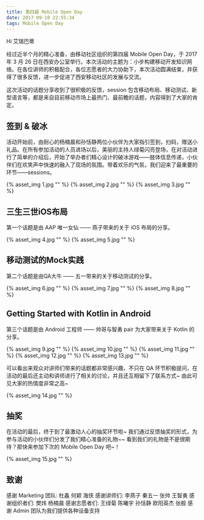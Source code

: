```yaml
---
title: 第四届 Mobile Open Day
date: 2017-09-10 22:55:34
tags: Mobile Open Day
---
```


Hi 艾瑞巴蒂

经过近半个月的精心准备，由移动社区组织的第四届 Mobile Open Day，于 2017 年 3 月 26 日在西安办公室举行。本次活动的主题为：小步构建移动开发知识网络。在各位讲师的积极配合，各位志愿者的大力协助下，本次活动圆满结束，并获得了很多反馈，进一步促进了西安移动社区的发展与交流。

这次活动的话题分享收到了很积极的反馈，session 包含移动布局、移动测试、新型语言等，都是来自目前移动市场上最热门、最前瞻的话题，内容得到了大家的肯定。

## 签到 & 破冰
活动开始前，由耐心的杨楠晨和孙恬静两位小伙伴为大家指引签到，扫码，赠送小礼品。在所有参加活动的人员进场以后，美丽的主持人绿菊闪亮登场，在对活动进行了简单的介绍后，开始了举办者们精心设计的破冰游戏——肢体信息传递，小伙伴们在欢笑声中快速的融入了现场的氛围。带着欢乐的气氛，我们迎来了最重要的环节——sessions。

{% asset_img 1.jpg "" %}
{% asset_img 2.jpg "" %}
{% asset_img 3.jpg "" %}

## 三生三世iOS布局

第一个话题是由 AAP 唯一女仙 —— 燕子带来的关于 iOS 布局的分享。

{% asset_img 4.jpg "" %}
{% asset_img 5.jpg "" %}

## 移动测试的Mock实践

第二个话题是由QA大牛 —— 五一带来的关于移动测试的分享。

{% asset_img 6.jpg "" %}
{% asset_img 7.jpg "" %}
{% asset_img 8.jpg "" %}

## Getting Started with Kotlin in Android

第三个话题是由 Android 工程师 —— 帅哥与智勇 pair 为大家带来关于 Kotlin 的分享。

{% asset_img 9.jpg "" %}
{% asset_img 10.jpg "" %}
{% asset_img 11.jpg "" %}
{% asset_img 12.jpg "" %}
{% asset_img 13.jpg "" %}

可以看出来观众对讲师们带来的话题都非常感兴趣，不只在 QA 环节积极提问，在活动的最后还主动和讲师进行了相关的讨论，并且还互相留下了联系方式~ 由此可见大家的热情度非常之高~

{% asset_img 14.jpg "" %}

## 抽奖

在活动的最后，终于到了最激动人心的抽奖环节啦~ 我们通过反馈抽奖的形式，为参与活动的小伙伴们分发了我们精心准备的礼物~~ 看到我们的礼物是不是很期待？那快来参加下次的 Mobile Open Day 吧~！

{% asset_img 15.jpg "" %}

## 致谢

感谢 Marketing 团队: 杜鑫 何颖 海侠
感谢讲师们: 李燕子 秦五一 张帅 王智勇
感谢组织者们: 樊炜 杨楠晨
感谢志愿者们: 王绿菊 陈曦宇 孙恬静 欧阳英杰 张舰
感谢 Admin 团队为我们提供各种设备支持

